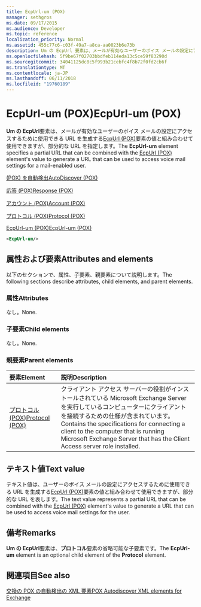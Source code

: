 ```yaml
---
title: EcpUrl-um (POX)
manager: sethgros
ms.date: 09/17/2015
ms.audience: Developer
ms.topic: reference
localization_priority: Normal
ms.assetid: 455c77c6-c03f-49a7-a8ca-aa0023b6e73b
description: Um の EcpUrl 要素は、メールが有効なユーザーのボイス メールの設定にアクセスするために使用できる URL を生成する EcpUrl (POX) 要素の値と組み合わせて使用できますが、部分的な URL を指定します。
ms.openlocfilehash: 5f9be67f02703bbdfeb114eda13c5ce59f83290d
ms.sourcegitcommit: 34041125dc8c5f993b21cebfc4f8b72f0fd2cb6f
ms.translationtype: MT
ms.contentlocale: ja-JP
ms.lasthandoff: 06/11/2018
ms.locfileid: "19760189"
---
```

# <a name="ecpurl-um-pox"></a><span data-ttu-id="2d287-103">EcpUrl-um (POX)</span><span class="sxs-lookup"><span data-stu-id="2d287-103">EcpUrl-um (POX)</span></span>

<span data-ttu-id="2d287-104">**Um の EcpUrl**要素は、メールが有効なユーザーのボイス メールの設定にアクセスするために使用できる URL を生成する[EcpUrl (POX)](ecpurl-pox.md)要素の値と組み合わせて使用できますが、部分的な URL を指定します。</span><span class="sxs-lookup"><span data-stu-id="2d287-104">The **EcpUrl-um** element specifies a partial URL that can be combined with the [EcpUrl (POX)](ecpurl-pox.md) element's value to generate a URL that can be used to access voice mail settings for a mail-enabled user.</span></span> 
  
[<span data-ttu-id="2d287-105">(POX) を自動検出</span><span class="sxs-lookup"><span data-stu-id="2d287-105">AutoDiscover (POX)</span></span>](autodiscover-pox.md)
  
[<span data-ttu-id="2d287-106">応答 (POX)</span><span class="sxs-lookup"><span data-stu-id="2d287-106">Response (POX)</span></span>](response-pox.md)
  
[<span data-ttu-id="2d287-107">アカウント (POX)</span><span class="sxs-lookup"><span data-stu-id="2d287-107">Account (POX)</span></span>](account-pox.md)
  
[<span data-ttu-id="2d287-108">プロトコル (POX)</span><span class="sxs-lookup"><span data-stu-id="2d287-108">Protocol (POX)</span></span>](protocol-pox.md)
  
[<span data-ttu-id="2d287-109">EcpUrl-um (POX)</span><span class="sxs-lookup"><span data-stu-id="2d287-109">EcpUrl-um (POX)</span></span>](ecpurl-um-pox.md)
  
```XML
<EcpUrl-um/>
```

## <a name="attributes-and-elements"></a><span data-ttu-id="2d287-110">属性および要素</span><span class="sxs-lookup"><span data-stu-id="2d287-110">Attributes and elements</span></span>

<span data-ttu-id="2d287-111">以下のセクションで、属性、子要素、親要素について説明します。</span><span class="sxs-lookup"><span data-stu-id="2d287-111">The following sections describe attributes, child elements, and parent elements.</span></span>
  
### <a name="attributes"></a><span data-ttu-id="2d287-112">属性</span><span class="sxs-lookup"><span data-stu-id="2d287-112">Attributes</span></span>

<span data-ttu-id="2d287-113">なし。</span><span class="sxs-lookup"><span data-stu-id="2d287-113">None.</span></span>
  
### <a name="child-elements"></a><span data-ttu-id="2d287-114">子要素</span><span class="sxs-lookup"><span data-stu-id="2d287-114">Child elements</span></span>

<span data-ttu-id="2d287-115">なし。</span><span class="sxs-lookup"><span data-stu-id="2d287-115">None.</span></span>
  
### <a name="parent-elements"></a><span data-ttu-id="2d287-116">親要素</span><span class="sxs-lookup"><span data-stu-id="2d287-116">Parent elements</span></span>

|<span data-ttu-id="2d287-117">**要素**</span><span class="sxs-lookup"><span data-stu-id="2d287-117">**Element**</span></span>|<span data-ttu-id="2d287-118">**説明**</span><span class="sxs-lookup"><span data-stu-id="2d287-118">**Description**</span></span>|
|:-----|:-----|
|[<span data-ttu-id="2d287-119">プロトコル (POX)</span><span class="sxs-lookup"><span data-stu-id="2d287-119">Protocol (POX)</span></span>](protocol-pox.md) <br/> |<span data-ttu-id="2d287-120">クライアント アクセス サーバーの役割がインストールされている Microsoft Exchange Server を実行しているコンピューターにクライアントを接続するための仕様が含まれています。</span><span class="sxs-lookup"><span data-stu-id="2d287-120">Contains the specifications for connecting a client to the computer that is running Microsoft Exchange Server that has the Client Access server role installed.</span></span>  <br/> |
   
## <a name="text-value"></a><span data-ttu-id="2d287-121">テキスト値</span><span class="sxs-lookup"><span data-stu-id="2d287-121">Text value</span></span>

<span data-ttu-id="2d287-122">テキスト値は、ユーザーのボイス メールの設定にアクセスするために使用できる URL を生成する[EcpUrl (POX)](ecpurl-pox.md)要素の値と組み合わせて使用できますが、部分的な URL を表します。</span><span class="sxs-lookup"><span data-stu-id="2d287-122">The text value represents a partial URL that can be combined with the [EcpUrl (POX)](ecpurl-pox.md) element's value to generate a URL that can be used to access voice mail settings for the user.</span></span> 
  
## <a name="remarks"></a><span data-ttu-id="2d287-123">備考</span><span class="sxs-lookup"><span data-stu-id="2d287-123">Remarks</span></span>

<span data-ttu-id="2d287-124">**Um の EcpUrl**要素は、**プロトコル**要素の省略可能な子要素です。</span><span class="sxs-lookup"><span data-stu-id="2d287-124">The **EcpUrl-um** element is an optional child element of the **Protocol** element.</span></span> 
  
## <a name="see-also"></a><span data-ttu-id="2d287-125">関連項目</span><span class="sxs-lookup"><span data-stu-id="2d287-125">See also</span></span>



[<span data-ttu-id="2d287-126">交換の POX の自動検出の XML 要素</span><span class="sxs-lookup"><span data-stu-id="2d287-126">POX Autodiscover XML elements for Exchange</span></span>](pox-autodiscover-xml-elements-for-exchange.md)

